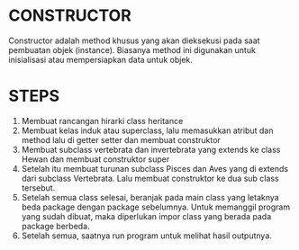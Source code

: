 # CONSTRUCTOR 
Constructor adalah method khusus yang akan dieksekusi pada saat pembuatan objek (instance). Biasanya method ini digunakan untuk inisialisasi atau mempersiapkan data untuk objek.

# STEPS  
1. Membuat rancangan hirarki class heritance
2. Membuat kelas induk atau superclass, lalu memasukkan atribut dan method lalu di getter setter dan membuat construktor
3. Membuat subclass vertebrata dan invertebrata yang extends ke class Hewan dan membuat construktor super
4. Setelah itu membuat turunan subclass Pisces dan Aves yang di extends dari subclass Vertebrata. Lalu membuat construktor ke dua sub class tersebut.
5. Setelah semua class selesai, beranjak pada main class yang letaknya beda package dengan package sebelumnya. Untuk memanggil program yang sudah dibuat, maka diperlukan impor class yang berada pada package berbeda.
6. Setelah semua, saatnya run program untuk melihat hasil outputnya.
